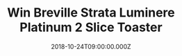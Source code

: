 ---
campaign-uuid: "c-46c177ad-1911-44c7-9e0f-4d6ce2c610bc"
type: "Competition"
category: "Gifts"
date: "2018-10-24T09:00:00.000Z"
end-date: "2018-11-24T23:59:00.000Z"
disable-form: false
is_promoted: false
has_entry_page: true
title: "Win Breville Strata Luminere Platinum 2 Slice Toaster"
competition-description: "<p>The Breville Strata Luminere Platinum 2 Slice Toaster\
  \ VTT847 has an ultra-matte metallic rose gold finish with stainless steel accents.\
  \ With variable width slots you can toast the thinnest to thickest slices of bread</p>\r\
  \n<p>We want you to enjoy breakfast as much as we do: toasts, crumpets, croissants,\
  \ bagels…</p>\r\n <p>Is breakfast your favourite part of the day?</p>"
hero-header: "Win Breville Strata Luminere Platinum 2 Slice Toaster"
terms-confirmation: "N/A"
banner-img: "https://assets.expresslyapp.com/asset-2f26d815-b878-47d2-865d-0c659d9e28d7.jpg"
logo-left-href: "https://www.breville.com/us/en/home/index.html"
logo-left-image: "https://assets.expresslyapp.com/4671b3e7-3d4b-4cc9-b13f-012a445e9863-thumb.png"
logo-left-title: "Breville"
bg-image-hero: "https://assets.expresslyapp.com/asset-c217624f-bff3-414f-8b4b-f1588ec72f99.jpg"
bg-image-first: "https://assets.expresslyapp.com/asset-e9c8d801-5c1c-4ed7-a231-bc0383168f5f.jpg"
section1-content: "<p>Bring a touch of luxury to your kitchen with the Breville Strata\
  \ Luminere Toaster. Along with its eye-catching and luxurious rose gold finish,\
  \ its six heat settings allow you to adjust browning to your taste and variable\
  \ width bread slots make it perfect for your favourite bread, no matter what you\
  \ choose!</p>\r\n<p>Don’t miss out this opportunity and have a healthy and delicious\
  \ breakfast with Breville everyday.</p>"
entry-title: "Win Breville Strata Luminere Platinum 2 Slice Toaster"
entry-content: "Enter the draw to Win Breville Strata Luminere Platinum 2 Slice Toasterby\
  \ completing the form below before 23:59 on 24th of November 2018."
has-winner: true
winner-title: "CONGRATULATIONS to Jafrin S. who gets to enjoy an incredible reville\
  \ Strata Luminere Platinum 2 Slice Toaster!"
winner-banner: "https://assets.expresslyapp.com/asset-1d92e2de-18a8-4ba1-8a00-8f00184aff9b.jpg"
prize-description: "Breville Strata Luminere Platinum 2 Slice Toaster"
special-conditions: "Multiple entries are allowed up to one every day."
country-restrictions:
- "GB"
---